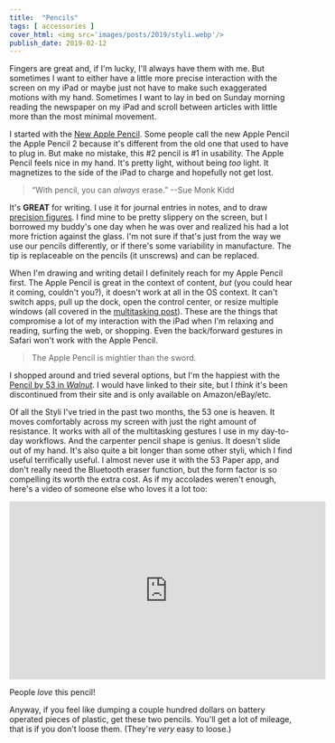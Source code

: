 ```yaml
---
title:  "Pencils"
tags: [ accessories ]
cover_html: <img src='images/posts/2019/styli.webp'/>
publish_date: 2019-02-12
---
```


Fingers are great and, if I'm lucky, I'll always have them with me. But sometimes I want to either have a little more precise interaction with the screen on my iPad or maybe just not have to make such exaggerated motions with my hand. Sometimes I want to lay in bed on Sunday morning reading the newspaper on my iPad and scroll between articles with little more than the most minimal movement.



I started with the [New Apple Pencil](https://www.apple.com/apple-pencil/). Some people call the new Apple Pencil the Apple Pencil 2 because it's different from the old one that used to have to plug in. But make no mistake, this #2 pencil is #1 in usability. The Apple Pencil feels nice in my hand. It's pretty light, without being *too* light. It magnetizes to the side of the iPad to charge and hopefully not get lost.

> “With pencil, you can *always* erase.”
> --Sue Monk Kidd


It's **GREAT** for writing. I use it for journal entries in notes, and to draw [precision figures](https://theminitimemachine.org/portfolio/on-point-sculptures-on-the-tips-of-lead-pencils/). I find mine to be pretty slippery on the screen, but I borrowed my buddy's one day when he was over and realized his had a lot more friction against the glass. I'm not sure if that's just from the way we use our pencils differently, or if there's some variability in manufacture. The tip is replaceable on the pencils (it unscrews) and can be replaced.

When I'm drawing and writing detail I definitely reach for my Apple Pencil first. The Apple Pencil is great in the context of content, *but* (you could hear it coming, couldn't you?), it doesn't work at all in the OS context. It can't switch apps, pull up the dock, open the control center, or resize multiple windows (all covered in the [multitasking post](/multitasking)). These are the things that compromise a lot of my interaction with the iPad when I'm relaxing and reading, surfing the web, or shopping. Even the back/forward gestures in Safari won't work with the Apple Pencil.

> The Apple Pencil is mightier than the sword.


I shopped around and tried several options, but I'm the happiest with the [Pencil by 53 in *Walnut*](https://www.amazon.com/FiftyThree-53PW06-Pencil-Digital-Stylus/dp/B01K5FE41A). I would have linked to their site, but I *think* it's been discontinued from their site and is only available on Amazon/eBay/etc.

Of all the Styli I've tried in the past two months, the 53 one is heaven. It moves comfortably across my screen with just the right amount of resistance. It works with all of the multitasking gestures I use in my day-to-day workflows. And the carpenter pencil shape is genius. It doesn't slide out of my hand. It's also quite a bit longer than some other styli, which I find useful terrifically useful. I almost never use it with the 53 Paper app, and don't really need the Bluetooth eraser function, but the form factor is so compelling its worth the extra cost. As if my accolades weren't enough, here's a video of someone else who loves it a lot too:

<iframe width="560" height="315" src="https://www.youtube.com/embed/TRr92oRqyhA" loading="lazy" frameborder="0" allow="accelerometer; autoplay; encrypted-media; gyroscope; picture-in-picture" allowfullscreen></iframe>

People *love* this pencil!



Anyway, if you feel like dumping a couple hundred dollars on battery operated pieces of plastic, get these two pencils. You'll get a lot of mileage, that is if you don't loose them. (They're *very* easy to loose.)
